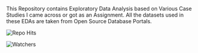 This Repository contains Exploratory Data Analysis based on Various Case Studies I came across or got as an Assignment.
All the datasets used in these EDAs are taken from Open Source Database Portals.



![Repo Hits](https://hitcounter.pythonanywhere.com/count/tag.svg?url=https://github.com/Rahuls66/Python-EDA)

![Watchers](https://img.shields.io/github/watchers/Rahuls66/Python-EDA?style=social)
